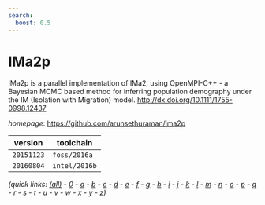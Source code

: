 ```yaml
---
search:
  boost: 0.5
---
```

# IMa2p

IMa2p is a parallel implementation of IMa2, using OpenMPI-C++ - a Bayesian MCMC  based method for inferring population demography under the IM (Isolation with  Migration) model. http://dx.doi.org/10.1111/1755-0998.12437

*homepage*: <https://github.com/arunsethuraman/ima2p>

version | toolchain
--------|----------
``20151123`` | ``foss/2016a``
``20160804`` | ``intel/2016b``


*(quick links: [(all)](../index.md) - [0](../0/index.md) - [a](../a/index.md) - [b](../b/index.md) - [c](../c/index.md) - [d](../d/index.md) - [e](../e/index.md) - [f](../f/index.md) - [g](../g/index.md) - [h](../h/index.md) - [i](../i/index.md) - [j](../j/index.md) - [k](../k/index.md) - [l](../l/index.md) - [m](../m/index.md) - [n](../n/index.md) - [o](../o/index.md) - [p](../p/index.md) - [q](../q/index.md) - [r](../r/index.md) - [s](../s/index.md) - [t](../t/index.md) - [u](../u/index.md) - [v](../v/index.md) - [w](../w/index.md) - [x](../x/index.md) - [y](../y/index.md) - [z](../z/index.md))*

